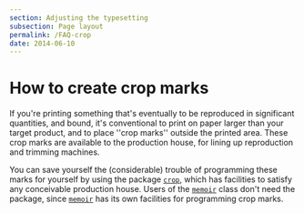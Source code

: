 ```yaml
---
section: Adjusting the typesetting
subsection: Page layout
permalink: /FAQ-crop
date: 2014-06-10
---
```


# How to create crop marks

If you're printing something that's eventually to be reproduced in
significant quantities, and bound, it's conventional to print on paper
larger than your target product, and to place ''crop marks'' outside
the printed area.  These crop marks are available to the production
house, for lining up reproduction and trimming machines.

You can save yourself the (considerable) trouble of programming these
marks for yourself by using the package [`crop`](https://ctan.org/pkg/crop), which has
facilities to satisfy any conceivable production house.  Users of the
[`memoir`](https://ctan.org/pkg/memoir) class don't need the package, since [`memoir`](https://ctan.org/pkg/memoir) has
its own facilities for programming crop marks.

